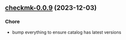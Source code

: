 

## [checkmk-0.0.9](https://github.com/truecharts/charts/compare/checkmk-0.0.8...checkmk-0.0.9) (2023-12-03)

### Chore

- bump everything to ensure catalog has latest versions
  
  
